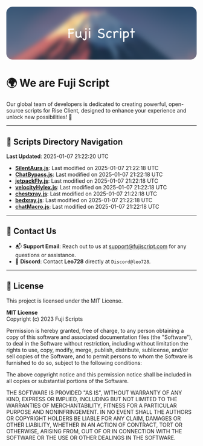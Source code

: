 ![Banner](.github/b.webp)

# 🌍 **We are Fuji Script**

Our global team of developers is dedicated to creating powerful, open-source scripts for Rise Client, designed to enhance your experience and unlock new possibilities! 🌟

---
<!-- SCRIPTS_NAVIGATION_START -->
## 📂 **Scripts Directory Navigation**

**Last Updated**: 2025-01-07 21:22:20 UTC

- **[SilentAura.js](scripts/SilentAura.js)**: Last modified on 2025-01-07 21:22:18 UTC
- **[ChatBypass.js](scripts/ChatBypass.js)**: Last modified on 2025-01-07 21:22:18 UTC
- **[jetpackFly.js](scripts/jetpackFly.js)**: Last modified on 2025-01-07 21:22:18 UTC
- **[velocityHylex.js](scripts/velocityHylex.js)**: Last modified on 2025-01-07 21:22:18 UTC
- **[chestxray.js](scripts/chestxray.js)**: Last modified on 2025-01-07 21:22:18 UTC
- **[bedxray.js](scripts/bedxray.js)**: Last modified on 2025-01-07 21:22:18 UTC
- **[chatMacro.js](scripts/chatMacro.js)**: Last modified on 2025-01-07 21:22:18 UTC

<!-- SCRIPTS_NAVIGATION_END -->

---

## 💬 **Contact Us**  
- 📬 **Support Email**: Reach out to us at [support@fujiscript.com](mailto:support@fujiscript.com) for any questions or assistance.  
- 💬 **Discord**: Contact **Leo728** directly at `Discord@leo728`.

---

## 📜 **License**

This project is licensed under the MIT License.  

**MIT License**  
Copyright (c) 2023 Fuji Scripts  

Permission is hereby granted, free of charge, to any person obtaining a copy of this software and associated documentation files (the "Software"), to deal in the Software without restriction, including without limitation the rights to use, copy, modify, merge, publish, distribute, sublicense, and/or sell copies of the Software, and to permit persons to whom the Software is furnished to do so, subject to the following conditions:  

The above copyright notice and this permission notice shall be included in all copies or substantial portions of the Software.  

THE SOFTWARE IS PROVIDED "AS IS", WITHOUT WARRANTY OF ANY KIND, EXPRESS OR IMPLIED, INCLUDING BUT NOT LIMITED TO THE WARRANTIES OF MERCHANTABILITY, FITNESS FOR A PARTICULAR PURPOSE AND NONINFRINGEMENT. IN NO EVENT SHALL THE AUTHORS OR COPYRIGHT HOLDERS BE LIABLE FOR ANY CLAIM, DAMAGES OR OTHER LIABILITY, WHETHER IN AN ACTION OF CONTRACT, TORT OR OTHERWISE, ARISING FROM, OUT OF OR IN CONNECTION WITH THE SOFTWARE OR THE USE OR OTHER DEALINGS IN THE SOFTWARE.  
